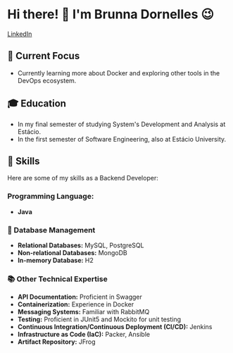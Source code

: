 # Hi there! 👋 I'm Brunna Dornelles 😉

[LinkedIn](https://www.linkedin.com/in/brunna-d-6516b7231/)

## 🌱 Current Focus
- Currently learning more about Docker and exploring other tools in the DevOps ecosystem.

## 🎓 Education
- In my final semester of studying System's Development and Analysis at Estácio.
- In the first semester of Software Engineering, also at Estácio University.

## 🚀 Skills

Here are some of my skills as a Backend Developer:

### Programming Language:

- **Java**

### 💽 Database Management
- **Relational Databases:** MySQL, PostgreSQL
- **Non-relational Databases:** MongoDB
- **In-memory Database:** H2

### 📚 Other Technical Expertise
- **API Documentation:** Proficient in Swagger
- **Containerization:** Experience in Docker
- **Messaging Systems:** Familiar with RabbitMQ
- **Testing:** Proficient in JUnit5 and Mockito for unit testing
- **Continuous Integration/Continuous Deployment (CI/CD):** Jenkins
- **Infrastructure as Code (IaC):** Packer, Ansible
- **Artifact Repository:** JFrog


